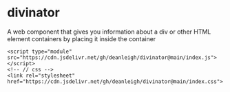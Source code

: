 # divinator
A web component that gives you information about a div or other HTML element containers by placing it inside the container

    <script type="module" src="https://cdn.jsdelivr.net/gh/deanleigh/divinator@main/index.js"></script>
    <!-- // css -->
    <link rel="stylesheet" href="https://cdn.jsdelivr.net/gh/deanleigh/divinator@main/index.css">
